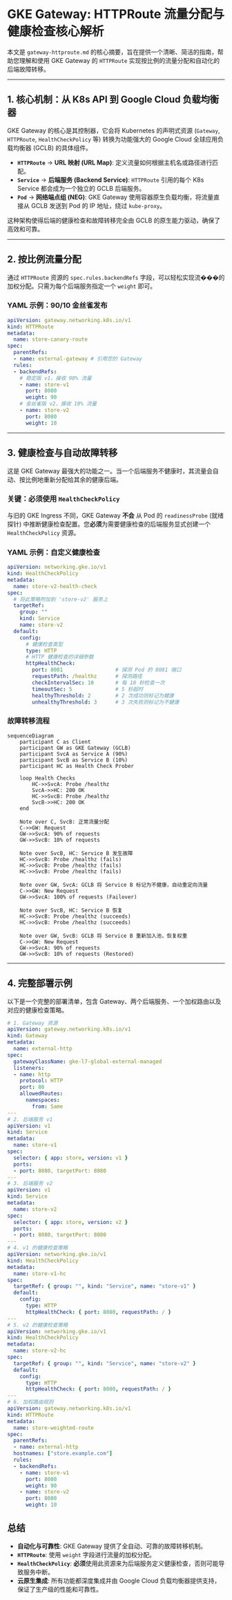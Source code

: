 # GKE Gateway: HTTPRoute 流量分配与健康检查核心解析

本文是 `gateway-httproute.md` 的核心摘要，旨在提供一个清晰、简洁的指南，帮助您理解和使用 GKE Gateway 的 `HTTPRoute` 实现按比例的流量分配和自动化的后端故障转移。

---

## 1. 核心机制：从 K8s API 到 Google Cloud 负载均衡器

GKE Gateway 的核心是其控制器，它会将 Kubernetes 的声明式资源 (`Gateway`, `HTTPRoute`, `HealthCheckPolicy` 等) 转换为功能强大的 Google Cloud 全球应用负载均衡器 (GCLB) 的具体组件。

- **`HTTPRoute`** -> **URL 映射 (URL Map)**: 定义流量如何根据主机名或路径进行匹配。
- **`Service`** -> **后端服务 (Backend Service)**: `HTTPRoute` 引用的每个 K8s Service 都会成为一个独立的 GCLB 后端服务。
- **`Pod`** -> **网络端点组 (NEG)**: GKE Gateway 使用容器原生负载均衡，将流量直接从 GCLB 发送到 Pod 的 IP 地址，绕过 `kube-proxy`。

这种架构使得后端的健康检查和故障转移完全由 GCLB 的原生能力驱动，确保了高效和可靠。

---

## 2. 按比例流量分配

通过 `HTTPRoute` 资源的 `spec.rules.backendRefs` 字段，可以轻松实现流���的加权分配。只需为每个后端服务指定一个 `weight` 即可。

### YAML 示例：90/10 金丝雀发布

```yaml
apiVersion: gateway.networking.k8s.io/v1
kind: HTTPRoute
metadata:
  name: store-canary-route
spec:
  parentRefs:
  - name: external-gateway # 引用您的 Gateway
  rules:
  - backendRefs:
    # 稳定版 v1，接收 90% 流量
    - name: store-v1
      port: 8080
      weight: 90
    # 金丝雀版 v2，接收 10% 流量
    - name: store-v2
      port: 8080
      weight: 10
```

---

## 3. 健康检查与自动故障转移

这是 GKE Gateway 最强大的功能之一。当一个后端服务不健康时，其流量会自动、按比例地重新分配给其余的健康后端。

### 关键：必须使用 `HealthCheckPolicy`

与旧的 GKE Ingress 不同，GKE Gateway **不会** 从 Pod 的 `readinessProbe` (就绪探针) 中推断健康检查配置。您**必须**为需要健康检查的后端服务显式创建一个 `HealthCheckPolicy` 资源。

### YAML 示例：自定义健康检查

```yaml
apiVersion: networking.gke.io/v1
kind: HealthCheckPolicy
metadata:
  name: store-v2-health-check
spec:
  # 将此策略附加到 'store-v2' 服务上
  targetRef:
    group: ""
    kind: Service
    name: store-v2
  default:
    config:
      # 健康检查类型
      type: HTTP
      # HTTP 健康检查的详细参数
      httpHealthCheck:
        port: 8081                 # 探测 Pod 的 8081 端口
        requestPath: /healthz      # 探测路径
        checkIntervalSec: 10       # 每 10 秒检查一次
        timeoutSec: 5              # 5 秒超时
        healthyThreshold: 2        # 2 次成功则标记为健康
        unhealthyThreshold: 3      # 3 次失败则标记为不健康
```

### 故障转移流程

```mermaid
sequenceDiagram
    participant C as Client
    participant GW as GKE Gateway (GCLB)
    participant SvcA as Service A (90%)
    participant SvcB as Service B (10%)
    participant HC as Health Check Prober

    loop Health Checks
        HC->>SvcA: Probe /healthz
        SvcA->>HC: 200 OK
        HC->>SvcB: Probe /healthz
        SvcB->>HC: 200 OK
    end

    Note over C, SvcB: 正常流量分配
    C->>GW: Request
    GW->>SvcA: 90% of requests
    GW->>SvcB: 10% of requests

    Note over SvcB, HC: Service B 发生故障
    HC->>SvcB: Probe /healthz (fails)
    HC->>SvcB: Probe /healthz (fails)
    HC->>SvcB: Probe /healthz (fails)

    Note over GW, SvcA: GCLB 将 Service B 标记为不健康，自动重定向流量
    C->>GW: New Request
    GW->>SvcA: 100% of requests (Failover)

    Note over SvcB, HC: Service B 恢复
    HC->>SvcB: Probe /healthz (succeeds)
    HC->>SvcB: Probe /healthz (succeeds)

    Note over GW, SvcB: GCLB 将 Service B 重新加入池，恢复权重
    C->>GW: New Request
    GW->>SvcA: 90% of requests
    GW->>SvcB: 10% of requests (Restored)
```

---

## 4. 完整部署示例

以下是一个完整的部署清单，包含 Gateway、两个后端服务、一个加权路由以及对应的健康检查策略。

```yaml
# 1. Gateway 资源
apiVersion: gateway.networking.k8s.io/v1
kind: Gateway
metadata:
  name: external-http
spec:
  gatewayClassName: gke-l7-global-external-managed
  listeners:
  - name: http
    protocol: HTTP
    port: 80
    allowedRoutes:
      namespaces:
        from: Same
---
# 2. 后端服务 v1
apiVersion: v1
kind: Service
metadata:
  name: store-v1
spec:
  selector: { app: store, version: v1 }
  ports:
  - port: 8080, targetPort: 8080
---
# 3. 后端服务 v2
apiVersion: v1
kind: Service
metadata:
  name: store-v2
spec:
  selector: { app: store, version: v2 }
  ports:
  - port: 8080, targetPort: 8080
---
# 4. v1 的健康检查策略
apiVersion: networking.gke.io/v1
kind: HealthCheckPolicy
metadata:
  name: store-v1-hc
spec:
  targetRef: { group: "", kind: "Service", name: "store-v1" }
  default:
    config:
      type: HTTP
      httpHealthCheck: { port: 8080, requestPath: / }
---
# 5. v2 的健康检查策略
apiVersion: networking.gke.io/v1
kind: HealthCheckPolicy
metadata:
  name: store-v2-hc
spec:
  targetRef: { group: "", kind: "Service", name: "store-v2" }
  default:
    config:
      type: HTTP
      httpHealthCheck: { port: 8080, requestPath: / }
---
# 6. 加权路由规则
apiVersion: gateway.networking.k8s.io/v1
kind: HTTPRoute
metadata:
  name: store-weighted-route
spec:
  parentRefs:
  - name: external-http
  hostnames: ["store.example.com"]
  rules:
  - backendRefs:
    - name: store-v1
      port: 8080
      weight: 90
    - name: store-v2
      port: 8080
      weight: 10
```

## 总结

- **自动化与可靠性**: GKE Gateway 提供了全自动、可靠的故障转移机制。
- **`HTTPRoute`**: 使用 `weight` 字段进行流量的加权分配。
- **`HealthCheckPolicy`**: **必须**使用此资源来为后端服务定义健康检查，否则可能导致服务中断。
- **云原生集成**: 所有功能都深度集成并由 Google Cloud 负载均衡器提供支持，保证了生产级的性能和可靠性。